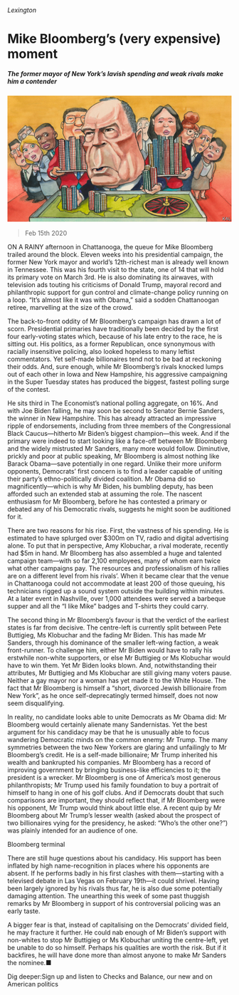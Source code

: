 ###### Lexington

# Mike Bloomberg’s (very expensive) moment 

##### The former mayor of New York’s lavish spending and weak rivals make him a contender 

![image](images/20200215_USD000_0.jpg) 

> Feb 15th 2020 

ON A RAINY afternoon in Chattanooga, the queue for Mike Bloomberg trailed around the block. Eleven weeks into his presidential campaign, the former New York mayor and world’s 12th-richest man is already well known in Tennessee. This was his fourth visit to the state, one of 14 that will hold its primary vote on March 3rd. He is also dominating its airwaves, with television ads touting his criticisms of Donald Trump, mayoral record and philanthropic support for gun control and climate-change policy running on a loop. “It’s almost like it was with Obama,” said a sodden Chattanoogan retiree, marvelling at the size of the crowd.

The back-to-front oddity of Mr Bloomberg’s campaign has drawn a lot of scorn. Presidential primaries have traditionally been decided by the first four early-voting states which, because of his late entry to the race, he is sitting out. His politics, as a former Republican, once synonymous with racially insensitive policing, also looked hopeless to many leftist commentators. Yet self-made billionaires tend not to be bad at reckoning their odds. And, sure enough, while Mr Bloomberg’s rivals knocked lumps out of each other in Iowa and New Hampshire, his aggressive campaigning in the Super Tuesday states has produced the biggest, fastest polling surge of the contest.


He sits third in The Economist’s national polling aggregate, on 16%. And with Joe Biden falling, he may soon be second to Senator Bernie Sanders, the winner in New Hampshire. This has already attracted an impressive ripple of endorsements, including from three members of the Congressional Black Caucus—hitherto Mr Biden’s biggest champion—this week. And if the primary were indeed to start looking like a face-off between Mr Bloomberg and the widely mistrusted Mr Sanders, many more would follow. Diminutive, prickly and poor at public speaking, Mr Bloomberg is almost nothing like Barack Obama—save potentially in one regard. Unlike their more uniform opponents, Democrats’ first concern is to find a leader capable of uniting their party’s ethno-politically divided coalition. Mr Obama did so magnificently—which is why Mr Biden, his bumbling deputy, has been afforded such an extended stab at assuming the role. The nascent enthusiasm for Mr Bloomberg, before he has contested a primary or debated any of his Democratic rivals, suggests he might soon be auditioned for it.

There are two reasons for his rise. First, the vastness of his spending. He is estimated to have splurged over $300m on TV, radio and digital advertising alone. To put that in perspective, Amy Klobuchar, a rival moderate, recently had $5m in hand. Mr Bloomberg has also assembled a huge and talented campaign team—with so far 2,100 employees, many of whom earn twice what other campaigns pay. The resources and professionalism of his rallies are on a different level from his rivals’. When it became clear that the venue in Chattanooga could not accommodate at least 200 of those queuing, his technicians rigged up a sound system outside the building within minutes. At a later event in Nashville, over 1,000 attendees were served a barbeque supper and all the “I like Mike” badges and T-shirts they could carry.

The second thing in Mr Bloomberg’s favour is that the verdict of the earliest states is far from decisive. The centre-left is currently split between Pete Buttigieg, Ms Klobuchar and the fading Mr Biden. This has made Mr Sanders, through his dominance of the smaller left-wing faction, a weak front-runner. To challenge him, either Mr Biden would have to rally his erstwhile non-white supporters, or else Mr Buttigieg or Ms Klobuchar would have to win them. Yet Mr Biden looks blown. And, notwithstanding their attributes, Mr Buttigieg and Ms Klobuchar are still giving many voters pause. Neither a gay mayor nor a woman has yet made it to the White House. The fact that Mr Bloomberg is himself a “short, divorced Jewish billionaire from New York”, as he once self-deprecatingly termed himself, does not now seem disqualifying.

In reality, no candidate looks able to unite Democrats as Mr Obama did: Mr Bloomberg would certainly alienate many Sandernistas. Yet the best argument for his candidacy may be that he is unusually able to focus wandering Democratic minds on the common enemy: Mr Trump. The many symmetries between the two New Yorkers are glaring and unfailingly to Mr Bloomberg’s credit. He is a self-made billionaire; Mr Trump inherited his wealth and bankrupted his companies. Mr Bloomberg has a record of improving government by bringing business-like efficiencies to it; the president is a wrecker. Mr Bloomberg is one of America’s most generous philanthropists; Mr Trump used his family foundation to buy a portrait of himself to hang in one of his golf clubs. And if Democrats doubt that such comparisons are important, they should reflect that, if Mr Bloomberg were his opponent, Mr Trump would think about little else. A recent quip by Mr Bloomberg about Mr Trump’s lesser wealth (asked about the prospect of two billionaires vying for the presidency, he asked: “Who’s the other one?”) was plainly intended for an audience of one.

Bloomberg terminal

There are still huge questions about his candidacy. His support has been inflated by high name-recognition in places where his opponents are absent. If he performs badly in his first clashes with them—starting with a televised debate in Las Vegas on February 19th—it could shrivel. Having been largely ignored by his rivals thus far, he is also due some potentially damaging attention. The unearthing this week of some past thuggish remarks by Mr Bloomberg in support of his controversial policing was an early taste.

A bigger fear is that, instead of capitalising on the Democrats’ divided field, he may fracture it further. He could nab enough of Mr Biden’s support with non-whites to stop Mr Buttigieg or Ms Klobuchar uniting the centre-left, yet be unable to do so himself. Perhaps his qualities are worth the risk. But if it backfires, he will have done more than almost anyone to make Mr Sanders the nominee.■

Dig deeper:Sign up and listen to Checks and Balance, our new  and  on American politics


